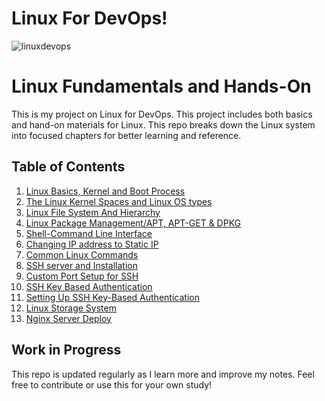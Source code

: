 # Linux For DevOps!

![linuxdevops](https://github.com/user-attachments/assets/f24a8a3b-f821-44bb-8edd-73eef3420836)


#  Linux Fundamentals and Hands-On 

This is my project on Linux for DevOps. This project includes both basics and hand-on materials for Linux.
This repo breaks down the Linux system into focused chapters for better learning and reference.

##  Table of Contents

1. [Linux Basics, Kernel and Boot Process](01-linux-basics.md)
2. [The Linux Kernel Spaces and Linux OS types](02-kernel-space-user-space.md)
3. [Linux File System And Hierarchy](03-linux-filesystem.md)
4. [Linux Package Management/APT, APT-GET & DPKG](04-linux-file-management-apt-dpkg.md)
5. [Shell-Command Line Interface](05-shell.md)
6. [Changing IP address to Static IP](06-changing-to-staticip.md)
7. [Common Linux Commands](07-common-linux-commands.md)
8. [SSH server and Installation](08-ssh-server-installation.md)
9. [Custom Port Setup for SSH](09-custom-port-for-ssh.md)
10. [SSH Key Based Authentication](10-ssh-key-based-authentication.md)
11. [Setting Up SSH Key-Based Authentication](11-ssh-key-based-auth-setup.md)
12. [Linux Storage System](12-linux-storage-system.md)
13. [Nginx Server Deploy](13-nginx-server-deploy.md)

##  Work in Progress

This repo is updated regularly as I learn more and improve my notes. Feel free to contribute or use this for your own study!

